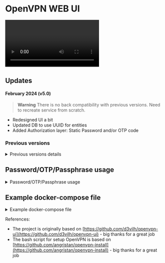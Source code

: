 # OpenVPN WEB UI

<video src="screenshots/ovpn-ui-v5.0.mp4" controls="controls" style="max-width: 730px;">
</video>

## Updates
#### February 2024 (v5.0)
> **Warning**
There is no back compatibility with previous versions. Need to recreate service from scratch.

- Redesigned UI a bit
- Updated DB to use UUID for entities
- Added Authorization layer: Static Password and/or OTP code


### Previous versions
<details>

<summary>Previous versions details</summary>

#### January 2024 (v4.2)
- Small updates of UI interface: popups, colors, tables, etc..
- Adding Docker builder to use the lates openvpn server
- Adding new docker builder script to support arm64 and go-sqlite3 compilation issues
- Updating task config to support new build scenarious

#### December 2023 (v4.1)
- Small updates in Docker builder files.
- Adding Tasks

#### December 2023 (v4.0)
> **Warning**
 There is no back compatibility with previous versions. Need to recreate service from scratch.
 
- Now it's a solid solution: OpenVPN server is added to docker image
- UI can see the OpenVPN server status and restart it
- For better UX, Wizard was added to configure the OpenVPN server the first time
- The Clients are the first-level entities, stored in DB
- Certificates now can be generated only for created Clients
- Routes system management was added to provide each client with route rules, stored in DB
- Refactored code
- Redesigned UI
- Base bash script for installing is [openvpn-install.sh](https://github.com/shuricksumy/openvpn-install)

#### September 2023 (v3.0)
- New UI web components
- UI updates
#### September 2023 (v2.0 - v 2.4)
- Fixed some issues
- Add script based on go for client's file generation
- Small improvements 
- Added md5 sum checker for client config files to be sure that current config is used or not
- Fixed small issue
- Now is possible to organize routing between devices on Web UI
    - Added Client details page with Static IP, Routes, Subnet settings, Default Route
    - Added script to generate client config files based on these settings
- It's possible un-revoke certificate
- Redesigned a bit UI

#### Summer 2023 (v 1.0)

- updated all config files and scripts to use `/etc/openvpn/easy-rsa` path
- added the script from [openvpn-install](https://github.com/shuricksumy/openvpn-install) as the main script for generating new clients
- added UI improvements:
  - now user can configure `server.conf` and `client-template` files as plain text
  - new table with certificates
  - add a modal window to edit each client config file separately
  - improved visual part of the log viewer
  - updated client generation and .ovpn file generation
  - added confirmation to Revoke or Delete clients
  - added 4 tabs for Application, Server, Cliemt config and System utils
  - added backuping/downloading of all ovpn directory
- added Docker env variables and improved run-script:
  - disabled auto-provisioning of OpenVPN server part - now wait for a readily configured server
  - added env vars:

  ```bash
  SITE_NAME='Server 1' # The name of the server - displayed on UI. Default value "Admin"
  OPENVPN_SERVER_DOCKER_NAME="vpnserver1" # The name of the Docker container to restart
  OPENVPN_MANAGEMENT_ADDRESS="IP:PORT" # The preconfigured address to connect OpenVPN manager
  ```
  
</details>

## Password/OTP/Passphrase usage

<details>

<summary>Password/OTP/Passphrase usage</summary>

### 3 way implemented to protect connection:
- protect certificate by passphrase
- protect connection by static login/password
- use One Time Password (OTP)

All these methods can be used separately or simultaneously


<img width="730px" alt="Pass Phrase" src="screenshots/passphrase.png">

<img width="730px" alt="Pass OTP" src="screenshots/OTP_PASS.png">

![Pass OTP](screenshots/ovpn-client-app.png)



</details>


## Example docker-compose file

<details>

<summary>Example docker-compose file</summary>

```docker
version: '3'

networks:
    default:
        driver: bridge
    npm_proxy:
        driver: bridge
        ipam:
            config:
                - subnet: 172.18.0.0/24
services:
  ovpn:
        image: shuricksumy/openvpn-ui:latest
        container_name: openvpn-ui
        working_dir: /etc/openvpn/easy-rsa
        environment:
            - OPENVPN_ADMIN_USERNAME=admin # Leave this default as-is and update on first-run
            - OPENVPN_ADMIN_PASSWORD=admin # Leave this default as-is and update on first-run
            - SITE_NAME=Admin
            #- APP_PORT=8080 # Use if need to specify the custom one
        ports:
            - "8080:8080/tcp"
            - "1194:1194/udp"
        restart: always
        networks:
            npm_proxy:
                ipv4_address: 172.18.0.10
        devices:
            - /dev/net/tun
        cap_add:
            - NET_ADMIN
        volumes:
            -  /var/run/docker.sock:/var/run/docker.sock
            - ./openvpn/db:/opt/openvpn-gui/db
            - ./openvpn:/etc/openvpn
            #- ./openvpn/easy-rsa:/etc/openvpn/easy-rsa
```

</details>

References:
- The project is originally based on [https://github.com/d3vilh/openvpn-ui](https://github.com/d3vilh/openvpn-ui)  - big thanks for a great job
- The bash script for setup OpenVPN is based on [https://github.com/angristan/openvpn-install](https://github.com/angristan/openvpn-install) - big thanks for a great job
